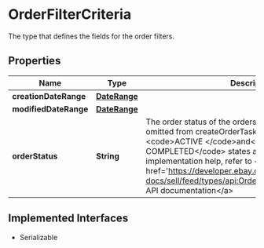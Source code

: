 

# OrderFilterCriteria

The type that defines the fields for the order filters.
## Properties

Name | Type | Description | Notes
------------ | ------------- | ------------- | -------------
**creationDateRange** | [**DateRange**](DateRange.md) |  |  [optional]
**modifiedDateRange** | [**DateRange**](DateRange.md) |  |  [optional]
**orderStatus** | **String** | The order status of the orders returned. If the filter is omitted from createOrderTask call, orders that are in both &lt;code&gt;ACTIVE &lt;/code&gt;and&lt;code&gt; COMPLETED&lt;/code&gt; states are returned. For implementation help, refer to &lt;a href&#x3D;&#39;https://developer.ebay.com/api-docs/sell/feed/types/api:OrderStatusEnum&#39;&gt;eBay API documentation&lt;/a&gt; |  [optional]


## Implemented Interfaces

* Serializable


